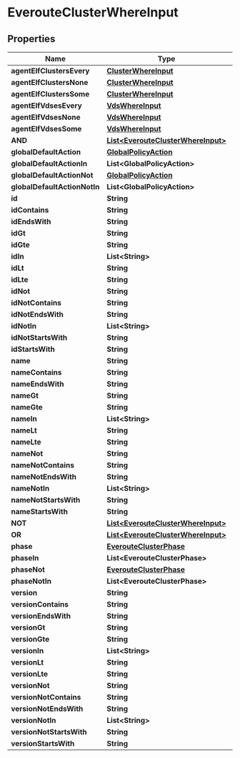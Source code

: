 

# EverouteClusterWhereInput


## Properties

Name | Type | Description | Notes
------------ | ------------- | ------------- | -------------
**agentElfClustersEvery** | [**ClusterWhereInput**](ClusterWhereInput.md) |  |  [optional]
**agentElfClustersNone** | [**ClusterWhereInput**](ClusterWhereInput.md) |  |  [optional]
**agentElfClustersSome** | [**ClusterWhereInput**](ClusterWhereInput.md) |  |  [optional]
**agentElfVdsesEvery** | [**VdsWhereInput**](VdsWhereInput.md) |  |  [optional]
**agentElfVdsesNone** | [**VdsWhereInput**](VdsWhereInput.md) |  |  [optional]
**agentElfVdsesSome** | [**VdsWhereInput**](VdsWhereInput.md) |  |  [optional]
**AND** | [**List&lt;EverouteClusterWhereInput&gt;**](EverouteClusterWhereInput.md) |  |  [optional]
**globalDefaultAction** | [**GlobalPolicyAction**](GlobalPolicyAction.md) |  |  [optional]
**globalDefaultActionIn** | **List&lt;GlobalPolicyAction&gt;** |  |  [optional]
**globalDefaultActionNot** | [**GlobalPolicyAction**](GlobalPolicyAction.md) |  |  [optional]
**globalDefaultActionNotIn** | **List&lt;GlobalPolicyAction&gt;** |  |  [optional]
**id** | **String** |  |  [optional]
**idContains** | **String** |  |  [optional]
**idEndsWith** | **String** |  |  [optional]
**idGt** | **String** |  |  [optional]
**idGte** | **String** |  |  [optional]
**idIn** | **List&lt;String&gt;** |  |  [optional]
**idLt** | **String** |  |  [optional]
**idLte** | **String** |  |  [optional]
**idNot** | **String** |  |  [optional]
**idNotContains** | **String** |  |  [optional]
**idNotEndsWith** | **String** |  |  [optional]
**idNotIn** | **List&lt;String&gt;** |  |  [optional]
**idNotStartsWith** | **String** |  |  [optional]
**idStartsWith** | **String** |  |  [optional]
**name** | **String** |  |  [optional]
**nameContains** | **String** |  |  [optional]
**nameEndsWith** | **String** |  |  [optional]
**nameGt** | **String** |  |  [optional]
**nameGte** | **String** |  |  [optional]
**nameIn** | **List&lt;String&gt;** |  |  [optional]
**nameLt** | **String** |  |  [optional]
**nameLte** | **String** |  |  [optional]
**nameNot** | **String** |  |  [optional]
**nameNotContains** | **String** |  |  [optional]
**nameNotEndsWith** | **String** |  |  [optional]
**nameNotIn** | **List&lt;String&gt;** |  |  [optional]
**nameNotStartsWith** | **String** |  |  [optional]
**nameStartsWith** | **String** |  |  [optional]
**NOT** | [**List&lt;EverouteClusterWhereInput&gt;**](EverouteClusterWhereInput.md) |  |  [optional]
**OR** | [**List&lt;EverouteClusterWhereInput&gt;**](EverouteClusterWhereInput.md) |  |  [optional]
**phase** | [**EverouteClusterPhase**](EverouteClusterPhase.md) |  |  [optional]
**phaseIn** | **List&lt;EverouteClusterPhase&gt;** |  |  [optional]
**phaseNot** | [**EverouteClusterPhase**](EverouteClusterPhase.md) |  |  [optional]
**phaseNotIn** | **List&lt;EverouteClusterPhase&gt;** |  |  [optional]
**version** | **String** |  |  [optional]
**versionContains** | **String** |  |  [optional]
**versionEndsWith** | **String** |  |  [optional]
**versionGt** | **String** |  |  [optional]
**versionGte** | **String** |  |  [optional]
**versionIn** | **List&lt;String&gt;** |  |  [optional]
**versionLt** | **String** |  |  [optional]
**versionLte** | **String** |  |  [optional]
**versionNot** | **String** |  |  [optional]
**versionNotContains** | **String** |  |  [optional]
**versionNotEndsWith** | **String** |  |  [optional]
**versionNotIn** | **List&lt;String&gt;** |  |  [optional]
**versionNotStartsWith** | **String** |  |  [optional]
**versionStartsWith** | **String** |  |  [optional]



